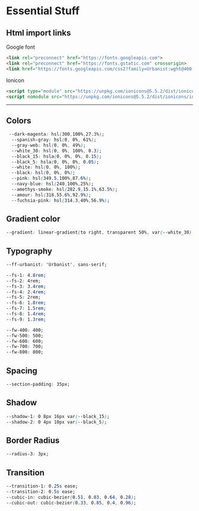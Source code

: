 # Essential Stuff

## Html import links

Google font

``` html
<link rel="preconnect" href="https://fonts.googleapis.com">
<link rel="preconnect" href="https://fonts.gstatic.com" crossorigin>
<link href="https://fonts.googleapis.com/css2?family=Urbanist:wght@400;500;600;700;800&display=swap" rel="stylesheet">
```

Ionicon

``` html
<script type="module" src="https://unpkg.com/ionicons@5.5.2/dist/ionicons/ionicons.esm.js"></script>
<script nomodule src="https://unpkg.com/ionicons@5.5.2/dist/ionicons/ionicons.js"></script>
```

---

## Colors

``` css
 --dark-magenta: hsl(300,100%,27.3%);
  --spanish-gray: hsl(0, 0%, 61%);
  --gray-web: hsl(0, 0%, 49%);
  --white_30: hsl(0, 0%, 100%, 0.3);
  --black_15: hsla(0, 0%, 0%, 0.15);
  --black_5: hsla(0, 0%, 0%, 0.05);
  --white: hsl(0, 0%, 100%);
  --black: hsl(0, 0%, 0%);
  --pink: hsl(349.5,100%,87.6%);
  --navy-blue: hsl(240,100%,25%);
  --amethys-smoke: hsl(282.9,15.1%,63.5%);
  --amour: hsl(318,55.6%,92.9%);
  --fuchsia-pink: hsl(314.3,40%,56.9%);
```

## Gradient color

``` css
--gradient: linear-gradient(to right, transparent 50%, var(--white_30) 100%);
```

## Typography

``` css
--ff-urbanist: 'Urbanist', sans-serif;

--fs-1: 4.8rem;
--fs-2: 4rem;
--fs-3: 3.4rem;
--fs-4: 2.4rem;
--fs-5: 2rem;
--fs-6: 1.8rem;
--fs-7: 1.5rem;
--fs-8: 1.4rem;
--fs-9: 1.3rem;

--fw-400: 400;
--fw-500: 500;
--fw-600: 600;
--fw-700: 700;
--fw-800: 800;
```

## Spacing

``` css
--section-padding: 35px;
```

## Shadow

``` css
--shadow-1: 0 8px 16px var(--black_15);
--shadow-2: 0 4px 10px var(--black_5);
```

## Border Radius

``` css
--radius-3: 3px;
```

## Transition

``` css
--transition-1: 0.25s ease;
--transition-2: 0.5s ease;
--cubic-in: cubic-bezier(0.51, 0.03, 0.64, 0.28);
--cubic-out: cubic-bezier(0.33, 0.85, 0.4, 0.96);
```
